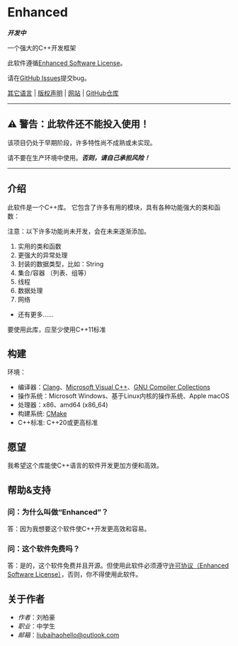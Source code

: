 # Enhanced

***开发中***

一个强大的C++开发框架

此软件遵循[Enhanced Software License](../LICENSE)。

请在[GitHub Issues](https://github.com/sharedwonder/enhanced/issues)提交bug。

[其它语言](LANGUAGES.md) | [版权声明](../COPYRIGHT) | [网站](https://sharedwonder.github.io/enhanced/) | [GitHub仓库](https://github.com/sharedwonder/enhanced/)

---

## ⚠ **警告：此软件还不能投入使用！**

该项目仍处于早期阶段，许多特性尚不成熟或未实现。

请不要在生产环境中使用。***否则，请自己承担风险！***

---

## 介绍

此软件是一个C++库。
它包含了许多有用的模块，具有各种功能强大的类和函数：

注意：以下许多功能尚未开发，会在未来逐渐添加。

1. 实用的类和函数
2. 更强大的异常处理
3. 封装的数据类型，比如：String
4. 集合/容器 （列表、组等）
5. 线程
6. 数据处理
7. 网络

- 还有更多……

要使用此库，应至少使用C++11标准

## 构建

环境：

- 编译器：[Clang](https://clang.llvm.org/)、[Microsoft Visual C++](https://visualstudio.microsoft.com/vs/features/cplusplus/)、[GNU Compiler Collections](https://gcc.gnu.org/)
- 操作系统：Microsoft Windows、基于Linux内核的操作系统、Apple macOS
- 处理器：x86、amd64 (x86_64)
- 构建系统: [CMake](https://cmake.org/)
- C++标准: C++20或更高标准

## 愿望

我希望这个库能使C++语言的软件开发更加方便和高效。

## 帮助&支持

### 问：为什么叫做“Enhanced”？

答：因为我想要这个软件使C++开发更高效和容易。

### 问：这个软件免费吗？

答：是的，这个软件免费并且开源。但使用此软件必须遵守[许可协议（Enhanced Software License）](../LICENSE)，否则，你不得使用此软件。

## 关于作者

- *作者*：刘柏豪
- *职业*：中学生
- *邮箱*：<liubaihaohello@outlook.com>
